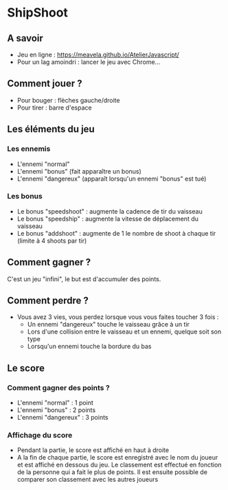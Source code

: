 # ShipShoot

## A savoir

* Jeu en ligne : https://meavela.github.io/AtelierJavascript/
* Pour un lag amoindri : lancer le jeu avec Chrome...

## Comment jouer ?

* Pour bouger : flèches gauche/droite
* Pour tirer : barre d'espace

## Les éléments du jeu

### Les ennemis

* L'ennemi "normal"
* L'ennemi "bonus" (fait apparaître un bonus)
* L'ennemi "dangereux" (apparaît lorsqu'un ennemi "bonus" est tué)

### Les bonus

* Le bonus "speedshoot" : augmente la cadence de tir du vaisseau
* Le bonus "speedship" : augmente la vitesse de déplacement du vaisseau
* Le bonus "addshoot" : augmente de 1 le nombre de shoot à chaque tir (limite à 4 shoots par tir)

## Comment gagner ?

C'est un jeu "infini", le but est d'accumuler des points.

## Comment perdre ?

* Vous avez 3 vies, vous perdez lorsque vous vous faites toucher 3 fois :
  * Un ennemi "dangereux" touche le vaisseau grâce à un tir
  * Lors d'une collision entre le vaisseau et un ennemi, quelque soit son type
  * Lorsqu'un ennemi touche la bordure du bas

## Le score

### Comment gagner des points ?

* L'ennemi "normal" : 1 point
* L'ennemi "bonus" : 2 points
* L'ennemi "dangereux" : 3 points

### Affichage du score

* Pendant la partie, le score est affiché en haut à droite
* A la fin de chaque partie, le score est enregistré avec le nom du joueur et est affiché en dessous du jeu. Le classement est effectué en fonction de la personne qui a fait le plus de points. Il est ensuite possible de comparer son classement avec les autres joueurs
